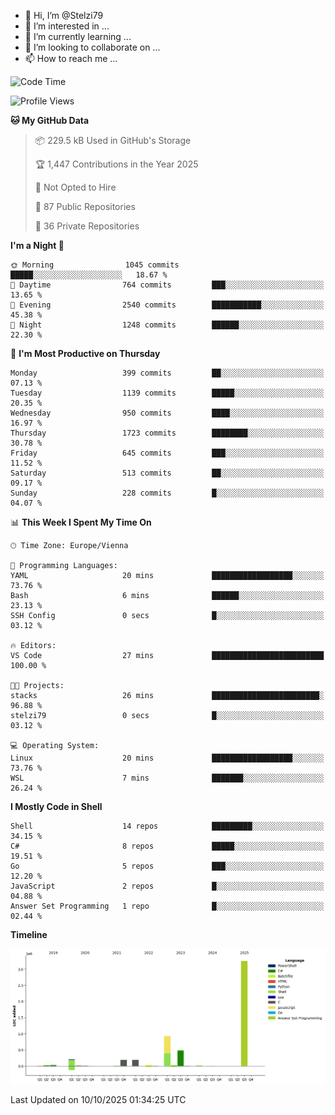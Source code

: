 - 👋 Hi, I’m @Stelzi79
- 👀 I’m interested in ...
- 🌱 I’m currently learning ...
- 💞️ I’m looking to collaborate on ...
- 📫 How to reach me ...

<!--START_SECTION:waka-->
![Code Time](http://img.shields.io/badge/Code%20Time-1%2C145%20hrs%2030%20mins-blue)

![Profile Views](http://img.shields.io/badge/Profile%20Views-0-blue)

**🐱 My GitHub Data** 

> 📦 229.5 kB Used in GitHub's Storage 
 > 
> 🏆 1,447 Contributions in the Year 2025
 > 
> 🚫 Not Opted to Hire
 > 
> 📜 87 Public Repositories 
 > 
> 🔑 36 Private Repositories 
 > 
**I'm a Night 🦉** 

```text
🌞 Morning                1045 commits        █████░░░░░░░░░░░░░░░░░░░░   18.67 % 
🌆 Daytime                764 commits         ███░░░░░░░░░░░░░░░░░░░░░░   13.65 % 
🌃 Evening                2540 commits        ███████████░░░░░░░░░░░░░░   45.38 % 
🌙 Night                  1248 commits        ██████░░░░░░░░░░░░░░░░░░░   22.30 % 
```
📅 **I'm Most Productive on Thursday** 

```text
Monday                   399 commits         ██░░░░░░░░░░░░░░░░░░░░░░░   07.13 % 
Tuesday                  1139 commits        █████░░░░░░░░░░░░░░░░░░░░   20.35 % 
Wednesday                950 commits         ████░░░░░░░░░░░░░░░░░░░░░   16.97 % 
Thursday                 1723 commits        ████████░░░░░░░░░░░░░░░░░   30.78 % 
Friday                   645 commits         ███░░░░░░░░░░░░░░░░░░░░░░   11.52 % 
Saturday                 513 commits         ██░░░░░░░░░░░░░░░░░░░░░░░   09.17 % 
Sunday                   228 commits         █░░░░░░░░░░░░░░░░░░░░░░░░   04.07 % 
```


📊 **This Week I Spent My Time On** 

```text
🕑︎ Time Zone: Europe/Vienna

💬 Programming Languages: 
YAML                     20 mins             ██████████████████░░░░░░░   73.76 % 
Bash                     6 mins              ██████░░░░░░░░░░░░░░░░░░░   23.13 % 
SSH Config               0 secs              █░░░░░░░░░░░░░░░░░░░░░░░░   03.12 % 

🔥 Editors: 
VS Code                  27 mins             █████████████████████████   100.00 % 

🐱‍💻 Projects: 
stacks                   26 mins             ████████████████████████░   96.88 % 
stelzi79                 0 secs              █░░░░░░░░░░░░░░░░░░░░░░░░   03.12 % 

💻 Operating System: 
Linux                    20 mins             ██████████████████░░░░░░░   73.76 % 
WSL                      7 mins              ███████░░░░░░░░░░░░░░░░░░   26.24 % 
```

**I Mostly Code in Shell** 

```text
Shell                    14 repos            █████████░░░░░░░░░░░░░░░░   34.15 % 
C#                       8 repos             █████░░░░░░░░░░░░░░░░░░░░   19.51 % 
Go                       5 repos             ███░░░░░░░░░░░░░░░░░░░░░░   12.20 % 
JavaScript               2 repos             █░░░░░░░░░░░░░░░░░░░░░░░░   04.88 % 
Answer Set Programming   1 repo              █░░░░░░░░░░░░░░░░░░░░░░░░   02.44 % 
```



**Timeline**

![Lines of Code chart](https://raw.githubusercontent.com/Stelzi79/Stelzi79/main/assets/bar_graph.png)


 Last Updated on 10/10/2025 01:34:25 UTC
<!--END_SECTION:waka-->

<!---
Stelzi79/Stelzi79 is a ✨ special ✨ repository because its `README.md` (this file) appears on your GitHub profile.
You can click the Preview link to take a look at your changes.
--->
